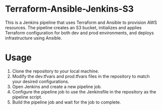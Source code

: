 # Terraform-Ansible-Jenkins-S3
This is a Jenkins pipeline that uses Terraform and Ansible to provision AWS resources. The pipeline creates an S3 bucket, initializes and applies Terraform configuration for both dev and prod environments, and deploys infrastructure using Ansible.

# Usage

1. Clone the repository to your local machine.
2. Modify the dev.tfvars and prod.tfvars files in the repository to match your desired configurations.
3. Open Jenkins and create a new pipeline job.
4. Configure the pipeline job to use the Jenkinsfile in the repository as the pipeline script.
5. Build the pipeline job and wait for the job to complete.
